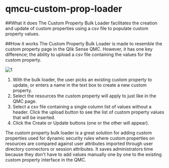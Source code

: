 # qmcu-custom-prop-loader

##What it does
The Custom Property Bulk Loader facilitates the creation and update of custom properties using a csv file to populate custom property values.

##How it works
The Custom Property Bulk Loader is made to resemble the custom property page in the Qlik Sense QMC.  However, it has one key difference; the ability to upload a csv file containing the values for the custom property.

![1](https://s3.amazonaws.com/eapowertools/qmcutilities/CustomPropLoader.png)

1. With the bulk loader, the user picks an existing custom property to update, or enters a name in the text box to create a new custom property.
2. Select the resources the custom property will apply to just like in the QMC page.
3. Select a csv file containing a single column list of values without a header. Click the upload button to see the list of custom property values that will be inserted.
4. Click the Create or Update buttons (one or the other will appear).

The custom property bulk loader is a great solution for adding custom properties used for dynamic security rules where custom properties on resources are compared against user attributes imported through user directory connectors or session attributes.  It saves administrators time because they don't have to add values manually one by one to the existing custom property interface in the QMC.
